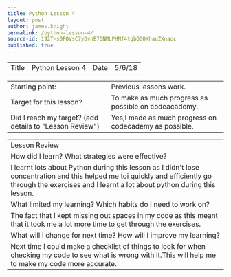 ```yaml
---
title: Python Lesson 4
layout: post
author: james.knight
permalink: /python-lesson-4/
source-id: 192T-s0FQVsC7yDvnE76NMLPHNf4tqbQGOKhauZXnaoc
published: true
---
```

<table>
  <tr>
    <td>Title</td>
    <td>Python Lesson 4</td>
    <td>Date</td>
    <td>5/6/18</td>
  </tr>
</table>


<table>
  <tr>
    <td>Starting point:</td>
    <td>Previous lessons work.</td>
  </tr>
  <tr>
    <td>Target for this lesson?</td>
    <td>To make as much progress as possible on codeacademy.</td>
  </tr>
  <tr>
    <td>Did I reach my target? 
(add details to "Lesson Review")</td>
    <td>Yes,I made as much progress on codecademy as possible.</td>
  </tr>
</table>


<table>
  <tr>
    <td>Lesson Review</td>
  </tr>
  <tr>
    <td>How did I learn? What strategies were effective? </td>
  </tr>
  <tr>
    <td>I learnt lots about Python during this lesson as I didn't lose concentration and this helped me toi quickly and efficiently go through the exercises and I learnt a lot about python during this lesson.</td>
  </tr>
  <tr>
    <td>What limited my learning? Which habits do I need to work on? </td>
  </tr>
  <tr>
    <td>The fact that I kept missing out spaces in my code as this meant that it took me a lot more time to get through the exercises.</td>
  </tr>
  <tr>
    <td>What will I change for next time? How will I improve my learning?</td>
  </tr>
  <tr>
    <td>Next time I could make a checklist of things to look for when checking my code to see what is wrong with it.This will help me to make my code more accurate.</td>
  </tr>
</table>


